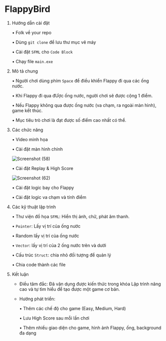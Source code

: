# FlappyBird
1. Hướng dẫn cài đặt

    • Folk về your repo
    
    • Dùng `git clone` để lưu thư mục vê máy
    
    • Cài đặt `SFML` cho `Code Block`
    
    • Chạy file `main.exe`
    
2. Mô tả chung

    • Người chơi dùng phím `Space` để điều khiển Flappy đi qua các ống nước.
    
    • Khi Flappy đi qua đƯợc ống nước, người chơi sẽ được cộng 1 điểm.
    
    • Nếu Flappy không qua được ống nước (va chạm, ra ngoài màn hình), game kết thúc.
    
    • Mục tiêu trò chơi là đạt được số điểm cao nhất có thể.
    
3. Các chức năng

    • Video minh họa

    • Cài đặt màn hình chính 
    
    ![Screenshot (58)](https://user-images.githubusercontent.com/100185903/169987539-d6e578c4-ee2d-4f63-b308-60660e2f66df.png)
    
    • Cài đặt Replay & High Score
    
    ![Screenshot (62)](https://user-images.githubusercontent.com/100185903/169987870-fc4d5f03-db8c-4364-8b8f-e4696cf155ae.png)
    
    • Cài đặt logic bay cho Flappy
    
    • Cài đặt logic va chạm và tính điểm
    
4. Các kỹ thuật lập trình

    • Thư viện đồ họa `SFML`: Hiển thị ảnh, chữ, phát âm thanh.
    
    • `Pointer`: Lấy vị trí của ống nước
    
    • Random lấy vị trí của ống nước
    
    • `Vector`: lấy vị trí của 2 ống nước trên và dưới
    
    • Cấu trúc `Struct`: chia nhỏ đối tượng để quản lý
    
    • Chia code thành các file
    
5. Kết luận
    
    - Điều tâm đắc: Đã vận dụng được kiến thức trong khóa Lập trình nâng cao và tự tìm hiểu để tạo được một game cơ bản.
    
    - Hướng phát triển:
    
        • Thêm các chế độ cho game (Easy, Medium, Hard)
        
        • Lưu High Score sau mỗi lần chơi
        
        • Thêm nhiều giao diện cho game, hình ảnh Flappy, ống, background đa dạng
        

